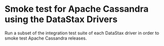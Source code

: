 # Smoke test for Apache Cassandra using the DataStax Drivers

Run a subset of the integration test suite of each DataStax driver in order to smoke test Apache Cassandra releases. 